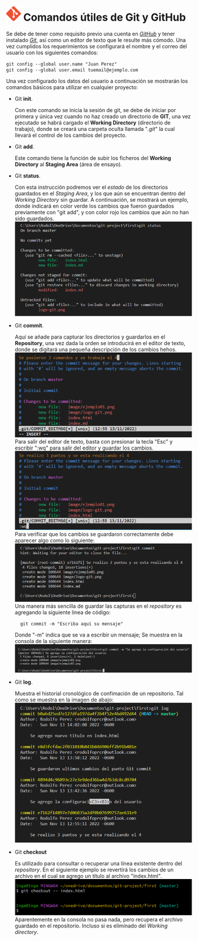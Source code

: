 # <img src="image/logo-git.png" alt="Logo Git" width="40px"> Comandos útiles de Git y GitHub

Se debe de tener como requisito previo una cuenta en *[GitHub](https://github.com/)* y tener instalado *[Git](https://git-scm.com/download/win)*, así como un editor de texto que le resulte más cómodo. Una vez cumplidos los requerimientos se configurará el nombre y el correo del usuario con los siguientes comandos:

    git config --global user.name "Juan Perez"
    git config --global user.email tuemail@ejemplo.com

Una vez configurado los datos del usuario a continuación se mostrarán los comandos básicos para utilizar en cualquier proyecto: 

* Git **init**.

    Con este comando se inicia la sesión de git, se debe de iniciar por primera y única vez cuando no haz creado un directorio de **GIT**, una vez ejecutado se habrá cargado el **Working Directory** (directorio de trabajo), donde se creará una carpeta oculta llamada "*.git*" la cual llevará el control de los cambios del proyecto.

* Git **add**.

    Este comando tiene la función de subir los ficheros del **Working Directory** al **Staging Area** (área de ensayo).

* Git **status**.
    
    Con esta instrucción podremos ver el *estado* de los directorios guardados en el *Staging Area*, y los que aún se encuentran dentro del *Working Directory* sin guardar. A continuación, se mostrará un ejemplo, donde indicará en color verde los cambios que fueron guardados previamente con "git add", y con color rojo los cambios que aún no han sido guardados. 
    ![Ejemplo 1](image/ejemplo01.png)

* Git **commit**.

    Aquí se añade para capturar los directorios y guardarlos en el **Repository**, una vez dada la orden se introducirá en el editor de texto, donde se digitará una pequeña descripción de los cambios hehos.
    ![Ejemplo 2](image/ejemplo02.png)
    Para salir del editor de texto, basta con presionar la tecla "Esc" y escribir ":wq" para salir del editor y guardar los cambios.
    ![Ejemplo 3](image/ejemplo03.png)
    Para verificar que los cambios se guardaron correctamente debe aparecer algo como lo siguiente:
    ![Ejemplo 4](image/ejemplo04.png)
    Una manera más sencilla de guardar las capturas en el *repository* es agregando la siguiente linea de código:

        git commit -m "Escriba aquí su mensaje"
    
    Donde "-m" indica que se va a escribir un mensaje; Se muestra en la consola de la siguiente manera:
    ![Ejemplo05](image/ejemplo05.png)

* Git **log**.
    
    Muestra el historial cronológico de confimación de un repositorio. Tal como se muestra en la imagen de abajo:
    ![Ejemplo 6](image/ejemplo06.png)

* Git **checkout**
    
    Es utilizado para  consultar o recuperar una línea existente dentro del *repository*. En el siguiente ejemplo se revertirá los cambios de un archivo en el cual se agrego un título al archivo "index.html".
    ![Ejemplo 7](image/ejemplo07.png)
    Aparentemente en la consola no pasa nada, pero recupera el archivo guardado en el repositorio. Incluso si es eliminado del *Working directory*.
    